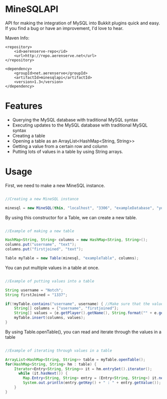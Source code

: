 MineSQLAPI
==========

API for making the integration of MySQL into Bukkit plugins quick and easy. If you find a bug or have an improvement, I'd love to hear.

Maven Info:
```
<repository>
	<id>aerenserve-repo</id>
	<url>http://repo.aerenserve.net</url>
</repository>

<dependency>
	<groupId>net.aerenserve</groupId>
	<artifactId>minesqlapi</artifactId>
	<version>1.3</version>
</dependency>
```

Features
========

- Querying the MySQL database with traditional MySQL syntax
- Executing updates to the MySQL database with traditional MySQL syntax
- Creating a table
- Opening a table as an ArrayList<HashMap<String, String>>
- Getting a value from a certain row and column
- Putting lots of values in a table by using String arrays.

Usage
=====

First, we need to make a new MineSQL instance.

```java

//Creating a new MineSQL instance

minesql = new MineSQL(this, "localhost", "3306", "exampleDatabase", "yourUser", "1337p4ssw0rd");
```

By using this constructor for a Table, we can create a new table.

```java

//Example of making a new table

HashMap<String, String> columns = new HashMap<String, String>();
columns.put("username", "text");
columns.put("firstjoined", "text");

Table myTable = new Table(minesql, "exampleTable", columns);
```

You can put multiple values in a table at once.

```java

//Example of putting values into a table

String username = "Notch";
String firstJoined = "1337";

if(!myTable.contains("username", username) { //Make sure that the value is not in the database
	String[] columns = {"username", "firstjoined"};
	String[] values = {e.getPlayer().getName(), String.format("" + e.getPlayer().getFirstPlayed())};
	myTable.insert(columns, values);
}
```

By using Table.openTable(), you can read and iterate through the values in a table 

```java

//Example of iterating through values in a table

ArrayList<HashMap<String, String>> table = myTable.openTable();
for(HashMap<String, String> hm : table) {
	Iterator<Entry<String, String>> it = hm.entrySet().iterator();
	  while (it.hasNext()) {
		Map.Entry<String, String> entry = (Entry<String, String>) it.next();
		System.out.println(entry.getKey() + " : " + entry.getValue());
	}
}
```


			
